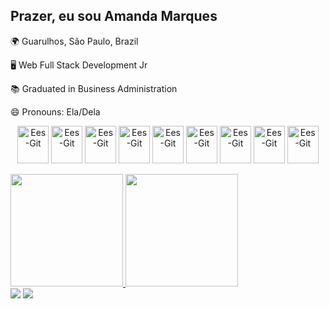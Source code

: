## Prazer, eu sou Amanda Marques

🌍 Guarulhos, São Paulo, Brazil

🖥 Web Full Stack Development Jr

📚 Graduated in Business Administration

😄 Pronouns: Ela/Dela


<div align="center">
    <img align="center" alt="Ees-Git" height="60" width="50" src="https://cdn.jsdelivr.net/gh/devicons/devicon/icons/java/java-original.svg" />
  <img align="center" alt="Ees-Git" height="60" width="50" src="https://cdn.jsdelivr.net/gh/devicons/devicon/icons/git/git-original.svg" />
    <img align="center" alt="Ees-Git" height="60" width="50" src="https://cdn.jsdelivr.net/gh/devicons/devicon/icons/mysql/mysql-original.svg" />
    <img align="center" alt="Ees-Git" height="60" width="50" src="https://cdn.jsdelivr.net/gh/devicons/devicon/icons/spring/spring-original.svg" />
    <img align="center" alt="Ees-Git" height="60" width="50" src="https://cdn.jsdelivr.net/gh/devicons/devicon/icons/vscode/vscode-original.svg"/>
  <img align="center" alt="Ees-Git" height="60" width="50" src="https://cdn.jsdelivr.net/gh/devicons/devicon/icons/nodejs/nodejs-original.svg"/>
   <img align="center" alt="Ees-Git" height="60" width="50" src="https://cdn.jsdelivr.net/gh/devicons/devicon/icons/angularjs/angularjs-original.svg"/>
   <img align="center" alt="Ees-Git" height="60" width="50" src="https://cdn.jsdelivr.net/gh/devicons/devicon/icons/mongodb/mongodb-original.svg"/>
    <img align="center" alt="Ees-Git" height="60" width="50" src="https://cdn.jsdelivr.net/gh/devicons/devicon/icons/react/react-original.svg"/>
 </div>
 

<div align="side">
<a href="https://github.com/amandamfurtado"> <br>
<img height="180em" src="https://github-readme-stats.vercel.app/api?username=amandamfurtado&show_icons=true&theme=dracula&include_all_commits=true&count_private=true"/>
<img height="180em" src="https://github-readme-stats.vercel.app/api/top-langs/?username=amandamfurtado&layout=compact&langs_count=7&theme=dracula"/>
</div>
    
    


  <div>
  <a href="https://www.linkedin.com/in/amanda-marques-furtado" target="_blank"><img src="https://img.shields.io/badge/-LinkedIn-%230077B5?style=for-the-badge&logo=linkedin&logoColor=white" target="_blank"></a> 
    <a href = "mailto:andaemc@gmail.com"><img src="https://img.shields.io/badge/-Gmail-%23333?style=for-the-badge&logo=gmail&logoColor=white" target="_blank"></a>
    </div>
   










